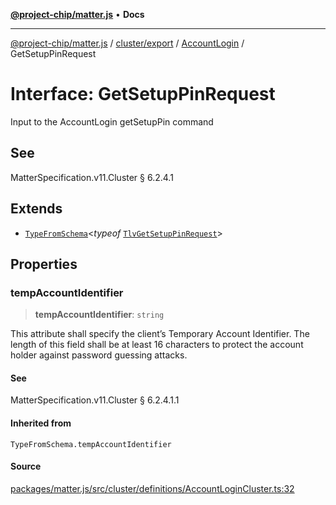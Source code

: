 [**@project-chip/matter.js**](../../../../../README.md) • **Docs**

***

[@project-chip/matter.js](../../../../../modules.md) / [cluster/export](../../../README.md) / [AccountLogin](../README.md) / GetSetupPinRequest

# Interface: GetSetupPinRequest

Input to the AccountLogin getSetupPin command

## See

MatterSpecification.v11.Cluster § 6.2.4.1

## Extends

- [`TypeFromSchema`](../../../../../tlv/export/README.md#typefromschemas)\<*typeof* [`TlvGetSetupPinRequest`](../README.md#tlvgetsetuppinrequest)\>

## Properties

### tempAccountIdentifier

> **tempAccountIdentifier**: `string`

This attribute shall specify the client’s Temporary Account Identifier. The length of this field shall be at
least 16 characters to protect the account holder against password guessing attacks.

#### See

MatterSpecification.v11.Cluster § 6.2.4.1.1

#### Inherited from

`TypeFromSchema.tempAccountIdentifier`

#### Source

[packages/matter.js/src/cluster/definitions/AccountLoginCluster.ts:32](https://github.com/project-chip/matter.js/blob/7a8cbb56b87d4ccf34bec5a9a95ab40a1711324f/packages/matter.js/src/cluster/definitions/AccountLoginCluster.ts#L32)
